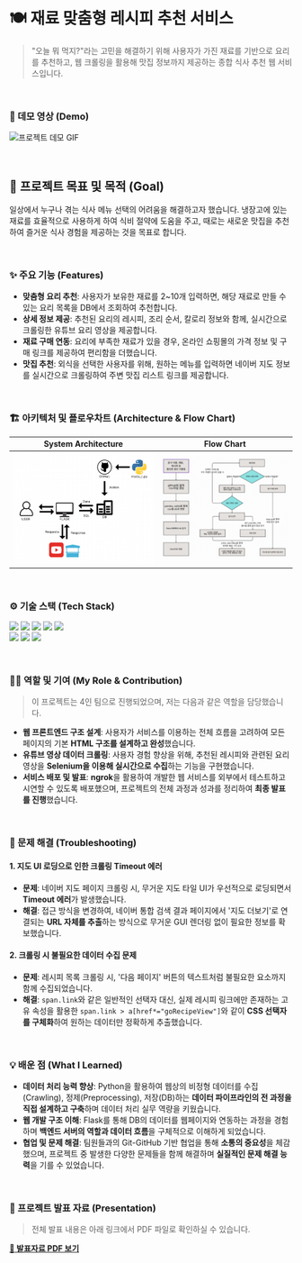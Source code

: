 # 🍽️ 재료 맞춤형 레시피 추천 서비스

> "오늘 뭐 먹지?"라는 고민을 해결하기 위해 사용자가 가진 재료를 기반으로 요리를 추천하고, 웹 크롤링을 활용해 맛집 정보까지 제공하는 종합 식사 추천 웹 서비스입니다.

<br>

### **🎥 데모 영상 (Demo)**
![프로젝트 데모 GIF](https://github.com/user-attachments/assets/89b55170-621a-4ffa-bfc5-85cda4a4ab53)

<br>

## **🎯 프로젝트 목표 및 목적 (Goal)**

일상에서 누구나 겪는 식사 메뉴 선택의 어려움을 해결하고자 했습니다. 냉장고에 있는 재료를 효율적으로 사용하게 하여 식비 절약에 도움을 주고, 때로는 새로운 맛집을 추천하여 즐거운 식사 경험을 제공하는 것을 목표로 합니다.

<br>

### **✨ 주요 기능 (Features)**
- **맞춤형 요리 추천**: 사용자가 보유한 재료를 2~10개 입력하면, 해당 재료로 만들 수 있는 요리 목록을 DB에서 조회하여 추천합니다.
- **상세 정보 제공**: 추천된 요리의 레시피, 조리 순서, 칼로리 정보와 함께, 실시간으로 크롤링한 유튜브 요리 영상을 제공합니다.
- **재료 구매 연동**: 요리에 부족한 재료가 있을 경우, 온라인 쇼핑몰의 가격 정보 및 구매 링크를 제공하여 편리함을 더했습니다.
- **맛집 추천**: 외식을 선택한 사용자를 위해, 원하는 메뉴를 입력하면 네이버 지도 정보를 실시간으로 크롤링하여 주변 맛집 리스트 링크를 제공합니다.

<br>

### **🏗️ 아키텍처 및 플로우차트 (Architecture & Flow Chart)**
| System Architecture | Flow Chart |
| :---: | :---: |
| <img src="./docs/python_mini_project_system_architecture.png" width="400px"> | <img src="./docs/python_mini_project_flow_chart.png" width="400px"> |

<br>

### **⚙️ 기술 스택 (Tech Stack)**
<p>
  <img src="https://img.shields.io/badge/Python-3776AB?style=for-the-badge&logo=python&logoColor=white">
  <img src="https://img.shields.io/badge/Flask-000000?style=for-the-badge&logo=flask&logoColor=white">
  <img src="https://img.shields.io/badge/Selenium-43B02A?style=for-the-badge&logo=selenium&logoColor=white">
  <img src="https://img.shields.io/badge/SQLite-003B57?style=for-the-badge&logo=sqlite&logoColor=white">
  <img src="https://img.shields.io/badge/Pandas-150458?style=for-the-badge&logo=pandas&logoColor=white">
  <br>
  <img src="https://img.shields.io/badge/HTML5-E34F26?style=for-the-badge&logo=html5&logoColor=white">
  <img src="https://img.shields.io/badge/CSS3-1572B6?style=for-the-badge&logo=css3&logoColor=white">
  <img src="https://img.shields.io/badge/Ngrok-0055DA?style=for-the-badge&logo=ngrok&logoColor=white">
</p>
<br>

### **🧑‍💻 역할 및 기여 (My Role & Contribution)**
> 이 프로젝트는 4인 팀으로 진행되었으며, 저는 다음과 같은 역할을 담당했습니다.

- **웹 프론트엔드 구조 설계**: 사용자가 서비스를 이용하는 전체 흐름을 고려하여 모든 페이지의 기본 **HTML 구조를 설계하고 완성**했습니다.
- **유튜브 영상 데이터 크롤링**: 사용자 경험 향상을 위해, 추천된 레시피와 관련된 요리 영상을 **Selenium을 이용해 실시간으로 수집**하는 기능을 구현했습니다.
- **서비스 배포 및 발표**: **ngrok**을 활용하여 개발한 웹 서비스를 외부에서 테스트하고 시연할 수 있도록 배포했으며, 프로젝트의 전체 과정과 성과를 정리하여 **최종 발표를 진행**했습니다.

<br>

### **🤔 문제 해결 (Troubleshooting)**
#### 1. 지도 UI 로딩으로 인한 크롤링 Timeout 에러
- **문제**: 네이버 지도 페이지 크롤링 시, 무거운 지도 타일 UI가 우선적으로 로딩되면서 **Timeout 에러**가 발생했습니다.
- **해결**: 접근 방식을 변경하여, 네이버 통합 검색 결과 페이지에서 '지도 더보기'로 연결되는 **URL 자체를 추출**하는 방식으로 무거운 GUI 렌더링 없이 필요한 정보를 확보했습니다.

#### 2. 크롤링 시 불필요한 데이터 수집 문제
- **문제**: 레시피 목록 크롤링 시, '다음 페이지' 버튼의 텍스트처럼 불필요한 요소까지 함께 수집되었습니다.
- **해결**: `span.link`와 같은 일반적인 선택자 대신, 실제 레시피 링크에만 존재하는 고유 속성을 활용한 `span.link > a[href*="goRecipeView"]`와 같이 **CSS 선택자를 구체화**하여 원하는 데이터만 정확하게 추출했습니다.

<br>

### **💡 배운 점 (What I Learned)**
- **데이터 처리 능력 향상**: Python을 활용하여 웹상의 비정형 데이터를 수집(Crawling), 정제(Preprocessing), 저장(DB)하는 **데이터 파이프라인의 전 과정을 직접 설계하고 구축**하며 데이터 처리 실무 역량을 키웠습니다.
- **웹 개발 구조 이해**: Flask를 통해 DB의 데이터를 웹페이지와 연동하는 과정을 경험하며 **백엔드 서버의 역할과 데이터 흐름**을 구체적으로 이해하게 되었습니다.
- **협업 및 문제 해결**: 팀원들과의 Git-GitHub 기반 협업을 통해 **소통의 중요성**을 체감했으며, 프로젝트 중 발생한 다양한 문제들을 함께 해결하며 **실질적인 문제 해결 능력**을 기를 수 있었습니다.

<br>

### **🚀 프로젝트 발표 자료 (Presentation)**
> 전체 발표 내용은 아래 링크에서 PDF 파일로 확인하실 수 있습니다.

**[📄 발표자료 PDF 보기](./docs/python_mini_project_ppt_pdf.pdf)**
